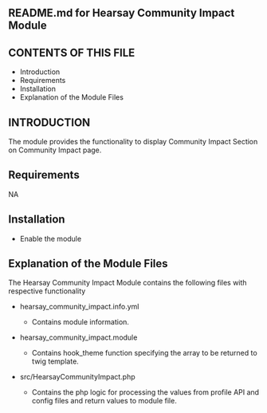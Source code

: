 README.md for Hearsay Community Impact Module
-------------------------------------

CONTENTS OF THIS FILE
---------------------
* Introduction
* Requirements
* Installation
* Explanation of the Module Files

INTRODUCTION
------------
The module provides the functionality to display Community Impact Section on Community Impact page.

Requirements
------------
NA

Installation
------------
- Enable the module

Explanation of the Module Files
--------------------------------
The Hearsay Community Impact Module contains the following files with respective functionality

- hearsay_community_impact.info.yml
  - Contains module information.

- hearsay_community_impact.module
  - Contains hook_theme function specifying the array to be returned to twig template.

- src/HearsayCommunityImpact.php
  - Contains the php logic for processing the values from profile API and config files and return values to module file.